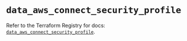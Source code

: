 # `data_aws_connect_security_profile`

Refer to the Terraform Registry for docs: [`data_aws_connect_security_profile`](https://registry.terraform.io/providers/hashicorp/aws/6.11.0/docs/data-sources/connect_security_profile).
